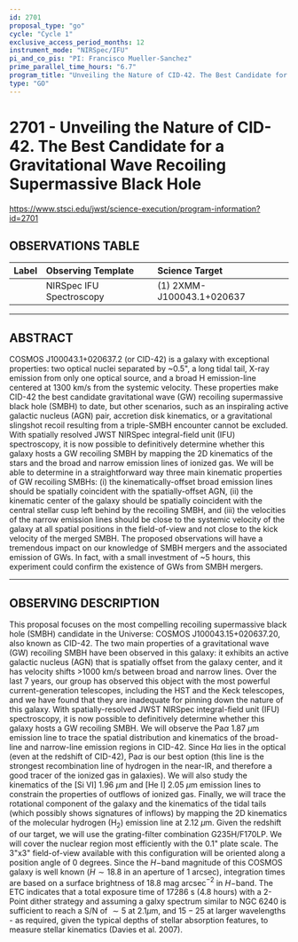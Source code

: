 ```yaml
---
id: 2701
proposal_type: "go"
cycle: "Cycle 1"
exclusive_access_period_months: 12
instrument_mode: "NIRSpec/IFU"
pi_and_co_pis: "PI: Francisco Mueller-Sanchez"
prime_parallel_time_hours: "6.7"
program_title: "Unveiling the Nature of CID-42. The Best Candidate for a Gravitational Wave Recoiling Supermassive Black Hole"
type: "GO"
---
```

# 2701 - Unveiling the Nature of CID-42. The Best Candidate for a Gravitational Wave Recoiling Supermassive Black Hole
https://www.stsci.edu/jwst/science-execution/program-information?id=2701
## OBSERVATIONS TABLE
| Label | Observing Template | Science Target |
| :---- | :----------------- | :------------- |
|       | NIRSpec IFU Spectroscopy | (1) 2XMM-J100043.1+020637 |

---

## ABSTRACT

COSMOS J100043.1+020637.2 (or CID-42) is a galaxy with exceptional properties: two optical nuclei separated by ~0.5", a long tidal tail, X-ray emission from only one optical source, and a broad H emission-line centered at 1300 km/s from the systemic velocity. These properties make CID-42 the best candidate gravitational wave (GW) recoiling supermassive black hole (SMBH) to date, but other scenarios, such as an inspiraling active galactic nucleus (AGN) pair, accretion disk kinematics, or a gravitational slingshot recoil resulting from a triple-SMBH encounter cannot be excluded. With spatially resolved JWST NIRSpec integral-field unit (IFU) spectroscopy, it is now possible to definitively determine whether this galaxy hosts a GW recoiling SMBH by mapping the 2D kinematics of the stars and the broad and narrow emission lines of ionized gas. We will be able to determine in a straightforward way three main kinematic properties of GW recoiling SMBHs: (i) the kinematically-offset broad emission lines should be spatially coincident with the spatially-offset AGN, (ii) the kinematic center of the galaxy should be spatially coincident with the central stellar cusp left behind by the recoiling SMBH, and (iii) the velocities of the narrow emission lines should be close to the systemic velocity of the galaxy at all spatial positions in the field-of-view and not close to the kick velocity of the merged SMBH. The proposed observations will have a tremendous impact on our knowledge of SMBH mergers and the associated emission of GWs. In fact, with a small investment of ~5 hours, this experiment could confirm the existence of GWs from SMBH mergers.

---

## OBSERVING DESCRIPTION

This proposal focuses on the most compelling recoiling supermassive black hole (SMBH) candidate in the Universe: COSMOS J100043.15+020637.20, also known as CID-42. The two main properties of a gravitational wave (GW) recoiling SMBH have been observed in this galaxy: it exhibits an active galactic nucleus (AGN) that is spatially offset from the galaxy center, and it has velocity shifts >1000 km/s between broad and narrow lines. Over the last 7 years, our group has observed this object with the most powerful current-generation telescopes, including the HST and the Keck telescopes, and we have found that they are inadequate for pinning down the nature of this galaxy. With spatially-resolved JWST NIRSpec integral-field unit (IFU) spectroscopy, it is now possible to definitively determine whether this galaxy hosts a GW recoiling SMBH. We will observe the Pa$\alpha$ 1.87 $\mu$m emission line to trace the spatial distribution and kinematics of the broad-line and narrow-line emission regions in CID-42. Since H$\alpha$ lies in the optical (even at the redshift of CID-42), Pa$\alpha$ is our best option (this line is the strongest recombination line of hydrogen in the near-IR, and therefore a good tracer of the ionized gas in galaxies). We will also study the kinematics of the [Si VI] 1.96 $\mu$m and [He I] 2.05 $\mu$m emission lines to constrain the properties of outflows of ionized gas. Finally, we will trace the rotational component of the galaxy and the kinematics of the tidal tails (which possibly shows signatures of inflows) by mapping the 2D kinematics of the molecular hydrogen (H$_2$) emission line at 2.12 $\mu$m. Given the redshift of our target, we will use the grating-filter combination G235H/F170LP. We will cover the nuclear region most efficiently with the 0.1" plate scale. The 3"x3" field-of-view available with this configuration will be oriented along a position angle of 0 degrees. Since the $H-$band magnitude of this COSMOS galaxy is well known ($H\sim18.8$ in an aperture of 1 arcsec), integration times are based on a surface brightness of $18.8$ mag arcsec$^{-2}$ in $H-$band. The ETC indicates that a total exposure time of 17286 s (4.8 hours) with a 2-Point dither strategy and assuming a galxy spectrum similar to NGC 6240 is sufficient to reach a S/N of $\sim5$ at $2.1\mu$m, and $15-25$ at larger wavelengths - as required, given the typical depths of stellar absorption features, to measure stellar kinematics (Davies et al. 2007).